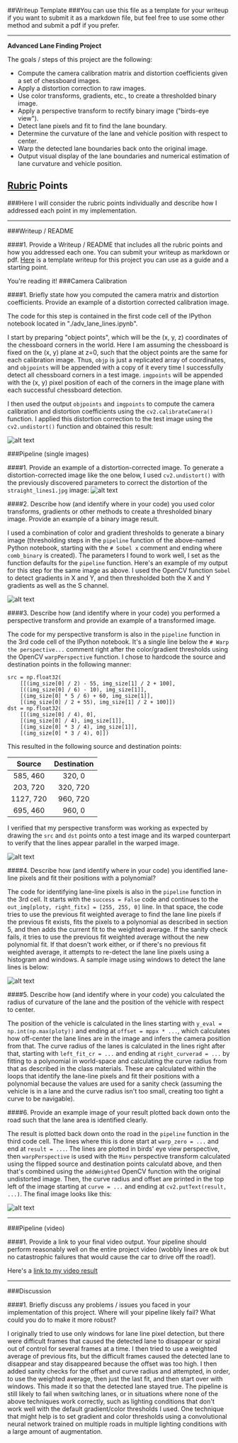 ##Writeup Template
###You can use this file as a template for your writeup if you want to submit it as a markdown file, but feel free to use some other method and submit a pdf if you prefer.

---

**Advanced Lane Finding Project**

The goals / steps of this project are the following:

* Compute the camera calibration matrix and distortion coefficients given a set of chessboard images.
* Apply a distortion correction to raw images.
* Use color transforms, gradients, etc., to create a thresholded binary image.
* Apply a perspective transform to rectify binary image ("birds-eye view").
* Detect lane pixels and fit to find the lane boundary.
* Determine the curvature of the lane and vehicle position with respect to center.
* Warp the detected lane boundaries back onto the original image.
* Output visual display of the lane boundaries and numerical estimation of lane curvature and vehicle position.

[//]: # (Image References)

[image1]: ./output_images/calibration2_undistorted.jpg "Undistorted"
[image2]: ./output_images/straight_lines1_pipeline-undistorted.jpg "Road Transformed"
[image3]: ./output_images/straight_lines1_pipeline-comb_binary.jpg "Binary Example"
[image4]: ./output_images/straight_lines1_pipeline-warped.jpg "Warp Example"
[image5]: ./output_images/straight_lines1_pipeline-warped_with_windows.jpg "Fit Visual"
[image6]: ./output_images/straight_lines1_pipeline-fully-processed.jpg "Output"
[video1]: ./project_video_output.mp4 "Video"

## [Rubric](https://review.udacity.com/#!/rubrics/571/view) Points
###Here I will consider the rubric points individually and describe how I addressed each point in my implementation.  

---
###Writeup / README

####1. Provide a Writeup / README that includes all the rubric points and how you addressed each one.  You can submit your writeup as markdown or pdf.  [Here](https://github.com/udacity/CarND-Advanced-Lane-Lines/blob/master/writeup_template.md) is a template writeup for this project you can use as a guide and a starting point.  

You're reading it!
###Camera Calibration

####1. Briefly state how you computed the camera matrix and distortion coefficients. Provide an example of a distortion corrected calibration image.

The code for this step is contained in the first code cell of the IPython notebook located in "./adv_lane_lines.ipynb".

I start by preparing "object points", which will be the (x, y, z) coordinates of the chessboard corners in the world. Here I am assuming the chessboard is fixed on the (x, y) plane at z=0, such that the object points are the same for each calibration image.  Thus, `objp` is just a replicated array of coordinates, and `objpoints` will be appended with a copy of it every time I successfully detect all chessboard corners in a test image.  `imgpoints` will be appended with the (x, y) pixel position of each of the corners in the image plane with each successful chessboard detection.  

I then used the output `objpoints` and `imgpoints` to compute the camera calibration and distortion coefficients using the `cv2.calibrateCamera()` function.  I applied this distortion correction to the test image using the `cv2.undistort()` function and obtained this result: 

![alt text][image1]

###Pipeline (single images)

####1. Provide an example of a distortion-corrected image.
To generate a distortion-corrected image like the one below, I used `cv2.undistort()` with the previously discovered parameters to correct the distortion of the `straight_lines1.jpg` image:
![alt text][image2]

####2. Describe how (and identify where in your code) you used color transforms, gradients or other methods to create a thresholded binary image.  Provide an example of a binary image result.

I used a combination of color and gradient thresholds to generate a binary image (thresholding steps in the `pipeline` function of the above-named Python notebook, starting with the `# Sobel x` comment and ending where `comb_binary` is created). The parameters I found to work well, I set as the function defaults for the `pipeline` function. Here's an example of my output for this step for the same image as above. I used the OpenCV function `Sobel` to detect gradients in X and Y, and then thresholded both the X and Y gradients as well as the S channel.

![alt text][image3]

####3. Describe how (and identify where in your code) you performed a perspective transform and provide an example of a transformed image.

The code for my perspective transform is also in the `pipeline` function in the 3rd code cell of the IPython notebook. It's a single line below the `# Warp the perspective...` comment right after the color/gradient thresholds using the OpenCV `warpPerspective` function. I chose to hardcode the source and destination points in the following manner:

```
src = np.float32(
    [[(img_size[0] / 2) - 55, img_size[1] / 2 + 100],
    [((img_size[0] / 6) - 10), img_size[1]],
    [(img_size[0] * 5 / 6) + 60, img_size[1]],
    [(img_size[0] / 2 + 55), img_size[1] / 2 + 100]])
dst = np.float32(
    [[(img_size[0] / 4), 0],
    [(img_size[0] / 4), img_size[1]],
    [(img_size[0] * 3 / 4), img_size[1]],
    [(img_size[0] * 3 / 4), 0]])

```
This resulted in the following source and destination points:

| Source        | Destination   | 
|:-------------:|:-------------:| 
| 585, 460      | 320, 0        | 
| 203, 720      | 320, 720      |
| 1127, 720     | 960, 720      |
| 695, 460      | 960, 0        |

I verified that my perspective transform was working as expected by drawing the `src` and `dst` points onto a test image and its warped counterpart to verify that the lines appear parallel in the warped image.

![alt text][image4]

####4. Describe how (and identify where in your code) you identified lane-line pixels and fit their positions with a polynomial?

The code for identifying lane-line pixels is also in the `pipeline` function in the 3rd cell. It starts with the `success = False` code and continues to the `out_img[ploty, right_fitx] = [255, 255, 0]` line. In that space, the code tries to use the previous fit weighted average to find the lane line pixels if the previous fit exists, fits the pixels to a polynomial as described in section 5, and then adds the current fit to the weighted average. If the sanity check fails, it tries to use the previous fit weighted average without the new polynomial fit. If that doesn't work either, or if there's no previous fit weighted average, it attempts to re-detect the lane line pixels using a histogram and windows. A sample image using windows to detect the lane lines is below:

![alt text][image5]

####5. Describe how (and identify where in your code) you calculated the radius of curvature of the lane and the position of the vehicle with respect to center.

The position of the vehicle is calculated in the lines starting with `y_eval = np.int(np.max(ploty))` and ending at `offset = mppx * ...`, which calculates how off-center the lane lines are in the image and infers the camera position from that. The curve radius of the lanes is calculated in the lines right after that, starting with `left_fit_cr = ...` and ending at `right_curverad = ...` by fitting to a polynomial in world-space and calculating the curve radius from that as described in the class materials. These are calculated within the loops that identify the lane-line pixels and fit their positions with a polynomial because the values are used for a sanity check (assuming the vehicle is in a lane and the curve radius isn't too small, creating too tight a curve to be navigable).

####6. Provide an example image of your result plotted back down onto the road such that the lane area is identified clearly.

The result is plotted back down onto the road in the `pipeline` function in the third code cell. The lines where this is done start at `warp_zero = ...` and end at `result = ...`. The lines are plotted in birds' eye view perspective, then `warpPerspective` is used with the `Minv` perspective transform calculated using the flipped source and destination points calculatd above, and then that's combined using the `addWeighted` OpenCV function with the original undistorted image. Then, the curve radius and offset are printed in the top left of the image starting at `curve = ...` and ending at `cv2.putText(result, ...)`. The final image looks like this:

![alt text][image6]

---

###Pipeline (video)

####1. Provide a link to your final video output.  Your pipeline should perform reasonably well on the entire project video (wobbly lines are ok but no catastrophic failures that would cause the car to drive off the road!).

Here's a [link to my video result](./project_video_output.mp4)

---

###Discussion

####1. Briefly discuss any problems / issues you faced in your implementation of this project.  Where will your pipeline likely fail?  What could you do to make it more robust?

I originally tried to use only windows for lane line pixel detection, but there were difficult frames that caused the detected lane to disappear or spiral out of control for several frames at a time. I then tried to use a weighted average of previous fits, but the difficult frames caused the detected lane to disappear and stay disappeared because the offset was too high. I then added sanity checks for the offset and curve radius and attempted, in order, to use the weighted average, then just the last fit, and then start over with windows. This made it so that the detected lane stayed true. The pipeline is still likely to fail when switching lanes, or in situations where none of the above techniques work correctly, such as lighting conditions that don't work well with the default gradient/color thresholds I used. One technique that might help is to set gradient and color thresholds using a convolutional neural network trained on multiple roads in multiple lighting conditions with a large amount of augmentation.